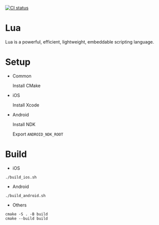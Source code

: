 <a href="https://github.com/pass86/lua/actions?query=workflow%3ACI">
  <img alt="CI status" src="https://github.com/pass86/lua/workflows/CI/badge.svg">
</a>

# Lua
Lua is a powerful, efficient, lightweight, embeddable scripting language.

# Setup
* Common

    Install CMake

* iOS

    Install Xcode

* Android

    Install NDK

    Export `ANDROID_NDK_ROOT`

# Build
* iOS
```shell script
./build_ios.sh
```

* Android
```shell script
./build_android.sh
```

* Others
```shell script
cmake -S . -B build
cmake --build build
```
